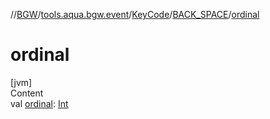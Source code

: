 //[BGW](../../../../index.md)/[tools.aqua.bgw.event](../../index.md)/[KeyCode](../index.md)/[BACK_SPACE](index.md)/[ordinal](ordinal.md)



# ordinal  
[jvm]  
Content  
val [ordinal](ordinal.md): [Int](https://kotlinlang.org/api/latest/jvm/stdlib/kotlin/-int/index.html)  



